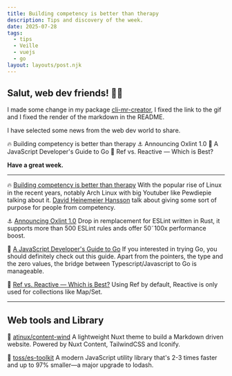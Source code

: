 ```yaml
---
title: Building competency is better than therapy
description: Tips and discovery of the week.
date: 2025-07-28
tags:
  - tips
  - Veille
  - vuejs
  - go
layout: layouts/post.njk
---
```


## Salut, web dev friends! 🧑‍💻

I made some change in my package [cli-mr-creator](https://github.com/CMarzin/cli-mr-creator), I fixed the link to the gif and I fixed the render of the markdown in the README.

I have selected some news  from the web dev world to share.

🔥 Building competency is better than therapy
⚓️ Announcing Oxlint 1.0
📗 A JavaScript Developer's Guide to Go
🧐 Ref vs. Reactive — Which is Best?

**Have a great week.**

___

🔥 [Building competency is better than therapy](https://world.hey.com/dhh/building-competency-is-better-than-therapy-4622c6b7)
With the popular rise of Linux in the recent years, notably Arch Linux with big Youtuber like Pewdiepie talking about it. [David Heinemeier Hansson](https://world.hey.com/dhh) talk about giving some sort of purpose for people from competency.

⚓️ [Announcing Oxlint 1.0](https://voidzero.dev/posts/announcing-oxlint-1-stable)
Drop in remplacement for ESLint written in Rust, it supports more than 500 ESLint rules ands offer 50˜100x performance boost.

📗 [A JavaScript Developer's Guide to Go](https://prateeksurana.me/blog/guide-to-go-for-javascript-developers/)
If you interested in trying Go, you should definitely check out this guide. Apart from the pointers,  the type and the zero values, the bridge between Typescript/Javascript to Go is manageable.

🧐 [Ref vs. Reactive — Which is Best?](https://michaelnthiessen.com/ref-vs-reactive)
Using Ref by default, Reactive is only used for collections like Map/Set.

___

## Web tools and Library

👀 [atinux/content-wind](https://github.com/atinux/content-wind?tab=readme-ov-file)
A lightweight Nuxt theme to build a Markdown driven website. Powered by Nuxt Content, TailwindCSS and Iconify.

🔧 [toss/es-toolkit](https://github.com/toss/es-toolkit)
A modern JavaScript utility library that's 2-3 times faster and up to 97% smaller—a major upgrade to lodash.